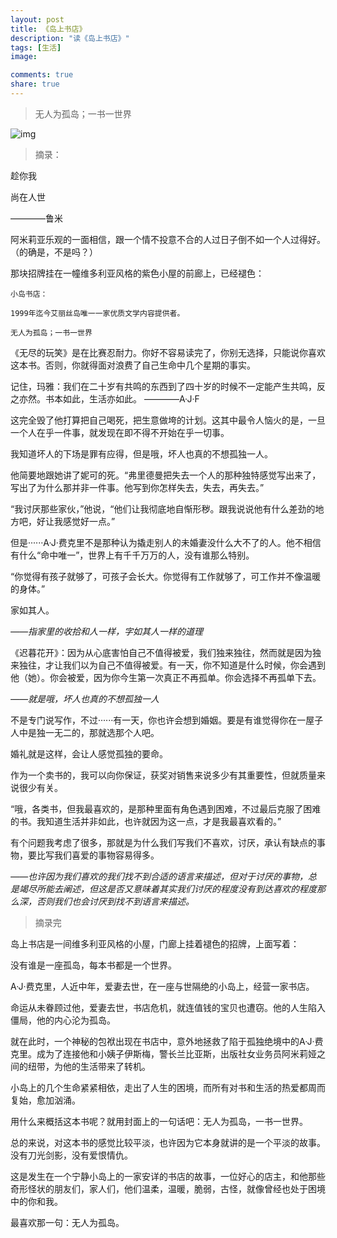 ```yaml
---
layout: post
title: 《岛上书店》
description: "读《岛上书店》"
tags: [生活]
image:

comments: true
share: true
---
```


> 无人为孤岛；一书一世界

![img](http://img12.360buyimg.com/n0/jfs/t1099/340/584783761/444035/83bb7a9c/5530a843N5601590f.jpg)

<!-- more -->

> 摘录：

趁你我

尚在人世

————鲁米

阿米莉亚乐观的一面相信，跟一个情不投意不合的人过日子倒不如一个人过得好。（的确是，不是吗？）

那块招牌挂在一幢维多利亚风格的紫色小屋的前廊上，已经褪色：

```
小岛书店：

1999年迄今艾丽丝岛唯一一家优质文学内容提供者。

无人为孤岛；一书一世界
```

《无尽的玩笑》是在比赛忍耐力。你好不容易读完了，你别无选择，只能说你喜欢这本书。否则，你就得面对浪费了自己生命中几个星期的事实。

记住，玛雅：我们在二十岁有共鸣的东西到了四十岁的时候不一定能产生共鸣，反之亦然。书本如此，生活亦如此。     ————A·J·F

这完全毁了他打算把自己喝死，把生意做垮的计划。这其中最令人恼火的是，一旦一个人在乎一件事，就发现在即不得不开始在乎一切事。

我知道坏人的下场是罪有应得，但是哦，坏人也真的不想孤独一人。

他简要地跟她讲了妮可的死。“弗里德曼把失去一个人的那种独特感觉写出来了，写出了为什么那并非一件事。他写到你怎样失去，失去，再失去。”

“我讨厌那些家伙，”他说，“他们让我彻底地自惭形秽。跟我说说他有什么差劲的地方吧，好让我感觉好一点。”

但是······A·J·费克里不是那种认为撬走别人的未婚妻没什么大不了的人。他不相信有什么“命中唯一”，世界上有千千万万的人，没有谁那么特别。

“你觉得有孩子就够了，可孩子会长大。你觉得有工作就够了，可工作并不像温暖的身体。”

家如其人。

*——指家里的收拾和人一样，字如其人一样的道理*

《迟暮花开》：因为从心底害怕自己不值得被爱，我们独来独往，然而就是因为独来独往，才让我们以为自己不值得被爱。有一天，你不知道是什么时候，你会遇到他（她）。你会被爱，因为你今生第一次真正不再孤单。你会选择不再孤单下去。

*——就是哦，坏人也真的不想孤独一人*

不是专门说写作，不过······有一天，你也许会想到婚姻。要是有谁觉得你在一屋子人中是独一无二的，那就选那个人吧。

婚礼就是这样，会让人感觉孤独的要命。

作为一个卖书的，我可以向你保证，获奖对销售来说多少有其重要性，但就质量来说很少有关。

“哦，各类书，但我最喜欢的，是那种里面有角色遇到困难，不过最后克服了困难的书。我知道生活并非如此，也许就因为这一点，才是我最喜欢看的。”

有个问题我考虑了很多，那就是为什么我们写我们不喜欢，讨厌，承认有缺点的事物，要比写我们喜爱的事物容易得多。

*——也许因为我们喜欢的我们找不到合适的语言来描述，但对于讨厌的事物，总是竭尽所能去阐述，但这是否又意味着其实我们讨厌的程度没有到达喜欢的程度那么深，否则我们也会讨厌到找不到语言来描述。*

>摘录完

岛上书店是一间维多利亚风格的小屋，门廊上挂着褪色的招牌，上面写着：

没有谁是一座孤岛，每本书都是一个世界。

A·J·费克里，人近中年，爱妻去世，在一座与世隔绝的小岛上，经营一家书店。

命运从未眷顾过他，爱妻去世，书店危机，就连值钱的宝贝也遭窃。他的人生陷入僵局，他的内心沦为孤岛。

就在此时，一个神秘的包袱出现在书店中，意外地拯救了陷于孤独绝境中的A·J·费克里。成为了连接他和小姨子伊斯梅，警长兰比亚斯，出版社女业务员阿米莉娅之间的纽带，为他的生活带来了转机。

小岛上的几个生命紧紧相依，走出了人生的困境，而所有对书和生活的热爱都周而复始，愈加汹涌。

用什么来概括这本书呢？就用封面上的一句话吧：无人为孤岛，一书一世界。

总的来说，对这本书的感觉比较平淡，也许因为它本身就讲的是一个平淡的故事。没有刀光剑影，没有爱恨情仇。

这是发生在一个宁静小岛上的一家安详的书店的故事，一位好心的店主，和他那些奇形怪状的朋友们，家人们，他们温柔，温暖，脆弱，古怪，就像曾经也处于困境中的你和我。

最喜欢那一句：无人为孤岛。